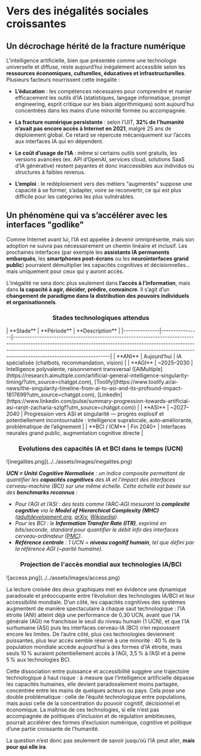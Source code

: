 # Vers des inégalités sociales croissantes

## **Un décrochage hérité de la fracture numérique**

L’intelligence artificielle, bien que présentée comme une technologie universelle et diffuse, reste aujourd’hui inégalement accessible selon les **ressources économiques, culturelles, éducatives et infrastructurelles**. Plusieurs facteurs nourrissent cette inégalité :

* **L’éducation** : les compétences nécessaires pour comprendre et manier efficacement les outils d’IA (statistiques, langage informatique, prompt engineering, esprit critique sur les biais algorithmiques) sont aujourd’hui concentrées dans les mains d’une minorité formée ou accompagnée.

* **La fracture numérique persistante** : selon l’UIT, **32% de l’humanité n’avait pas encore accès à Internet en 2021**, malgré 25 ans de déploiement global. Ce retard se répercute mécaniquement sur l’accès aux interfaces IA qui en dépendent.

* **Le coût d’usage de l’IA** : même si certains outils sont gratuits, les versions avancées (ex. API d’OpenAI, services cloud, solutions SaaS d’IA générative) restent payantes et donc inaccessibles aux individus ou structures à faibles revenus.

* **L’emploi** : le redéploiement vers des métiers “augmentés” suppose une capacité à se former, s’adapter, voire se reconvertir, ce qui est plus difficile pour les catégories les plus vulnérables.

## **Un phénomène qui va s’accélérer avec les interfaces "godlike"**

Comme Internet avant lui, l’IA est appelée à devenir omniprésente, mais son adoption ne suivra pas nécessairement un chemin linéaire et inclusif. Les prochaines interfaces (par exemple les **assistants IA permanents embarqués**, les **smartphones post-écrans** ou les **neurointerfaces grand public**) pourraient démultiplier les capacités cognitives et décisionnelles… mais uniquement pour ceux qui y auront accès.

L’inégalité ne sera donc plus seulement dans **l’accès à l’information**, mais dans **la capacité à agir, décider, prédire, convaincre**. Il s’agit d’un **changement de paradigme dans la distribution des pouvoirs individuels et organisationnels**.

<div style="text-align: center;">
<h3>Stades technologiques attendus</h3>
</div>
| **Stade**     | **Période**    | **Description**                                                                                                                                                                                                                                                                  |
|---------------|----------------|----------------------------------------------------------------------------------------------------------------------------------------------------------------------------------------------------------------------------------------------------------------------------------|
| **ANI**       | Aujourd’hui     | IA spécialisée (chatbots, recommandation, vision)                                                                                                                                                                                                                                |
| **AGI**       | ~2025–2030     | Intelligence polyvalente, raisonnement transversal ([AIMultiple](https://research.aimultiple.com/artificial-general-intelligence-singularity-timing/?utm_source=chatgpt.com), [Toolify](https://www.toolify.ai/ai-news/the-singularity-timeline-from-ai-to-asi-and-its-profound-impact-1817699?utm_source=chatgpt.com), [LinkedIn](https://www.linkedin.com/pulse/summary-progression-towards-artificial-asi-ranjit-zacharia-szlgf?utm_source=chatgpt.com)) |
| **ASI**       | ~2027–2040     | Progression vers ASI et singularité — progrès explosif et potentiellement incontournable : intelligence supralocale, auto‑améliorante, problématique de l’alignement                                                                                                          |
| **BCI / ICM** | Fin 2040+      | Interfaces neurales grand public, augmentation cognitive directe                                                                                                                                                                                                                 |

<div style="text-align: center;">
<h3>Evolutions des capacités IA et BCI dans le temps (UCN)</h3>
</div>
![inegalites.png](../../assets/images/inegalites.png)

***UCN \= Unité Cognitive Normalisée** : un indice composite permettant de quantifier les **capacités cognitives** des IA et l’impact des interfaces cerveau-machine (BCI) sur une même échelle. Cette échelle est basée sur des **benchmarks reconnus** :*

* *Pour l’AGI et l’ASI : des tests comme l’ARC‑AGI mesurant la **complexité cognitive** via le **Model of Hierarchical Complexity (MHC)** ([adultdevelopment.org](https://adultdevelopment.org/CommonsEtAl2012.pdf?utm_source=chatgpt.com), [arXiv](https://arxiv.org/abs/2301.00488?utm_source=chatgpt.com), [Wikipedia](https://en.wikipedia.org/wiki/Model_of_hierarchical_complexity?utm_source=chatgpt.com)).*
* *Pour les BCI : le **Information Transfer Rate (ITR)**, exprimé en bits/seconde, standard pour quantifier le débit info des interfaces cerveau-ordinateur ([PMC](https://pmc.ncbi.nlm.nih.gov/articles/PMC4185283/?utm_source=chatgpt.com)).*
* ***Référence centrale** : 1 UCN \= **niveau cognitif humain**, tel que défini par la référence AGI (\~parité humaine).*

<div style="text-align: center;">
<h3>Projection de l'accès mondial aux technologies IA/BCI</h3>
</div>
![access.png](../../assets/images/access.png)

La lecture croisée des deux graphiques met en évidence une dynamique paradoxale et préoccupante entre l’évolution des technologies IA/BCI et leur accessibilité mondiale. D’un côté, les capacités cognitives des systèmes augmentent de manière spectaculaire à chaque saut technologique : l’IA étroite (ANI) atteint déjà une performance de 0,30 UCN, avant que l’IA générale (AGI) ne franchisse le seuil du niveau humain (1 UCN), et que l’IA surhumaine (ASI) puis les interfaces cerveau-IA (BCI) n’en repoussent encore les limites. De l’autre côté, plus ces technologies deviennent puissantes, plus leur accès semble réservé à une minorité : 40 % de la population mondiale accède aujourd’hui à des formes d’IA étroite, mais seuls 10 % auraient potentiellement accès à l’AGI, 3,5 % à l’ASI et à peine 5 % aux technologies BCI.

Cette dissociation entre puissance et accessibilité suggère une trajectoire technologique à haut risque : à mesure que l’intelligence artificielle dépasse les capacités humaines, elle devient paradoxalement moins partagée, concentrée entre les mains de quelques acteurs ou pays. Cela pose une double problématique : celle de l’équité technologique entre populations, mais aussi celle de la concentration du pouvoir cognitif, décisionnel et économique. La maîtrise de ces technologies, si elle n’est pas accompagnée de politiques d’inclusion et de régulation ambitieuses, pourrait accélérer des formes d’exclusion numérique, cognitive et politique d’une partie croissante de l’humanité.

La question n’est donc pas seulement de savoir jusqu’où l’IA peut aller, **mais pour qui elle ira**.

###
